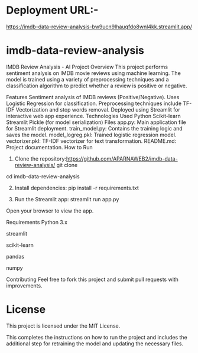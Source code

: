# Deployment URL:-
https://imdb-data-review-analysis-bw9ucn9lhauqfdo8wnl4kk.streamlit.app/


# imdb-data-review-analysis
IMDB Review Analysis - AI Project
Overview
This project performs sentiment analysis on IMDB movie reviews using machine learning. The model is trained using a variety of preprocessing techniques and a classification algorithm to predict whether a review is positive or negative.

Features
Sentiment analysis of IMDB reviews (Positive/Negative).
Uses Logistic Regression for classification.
Preprocessing techniques include TF-IDF Vectorization and stop words removal.
Deployed using Streamlit for interactive web app experience.
Technologies Used
Python
Scikit-learn
Streamlit
Pickle (for model serialization)
Files
app.py: Main application file for Streamlit deployment.
train_model.py: Contains the training logic and saves the model.
model_logreg.pkl: Trained logistic regression model.
vectorizer.pkl: TF-IDF vectorizer for text transformation.
README.md: Project documentation.
How to Run
1. Clone the repository:https://github.com/APARNAWEB2/imdb-data-review-analysis/
git clone 

cd imdb-data-review-analysis

2. Install dependencies:
pip install -r requirements.txt

3. Run the Streamlit app:
streamlit run app.py

Open your browser to view the app.

Requirements
Python 3.x

streamlit

scikit-learn

pandas

numpy

Contributing
Feel free to fork this project and submit pull requests with improvements.

# License
This project is licensed under the MIT License.

This completes the instructions on how to run the project and includes the additional step for retraining the model and updating the necessary files.
